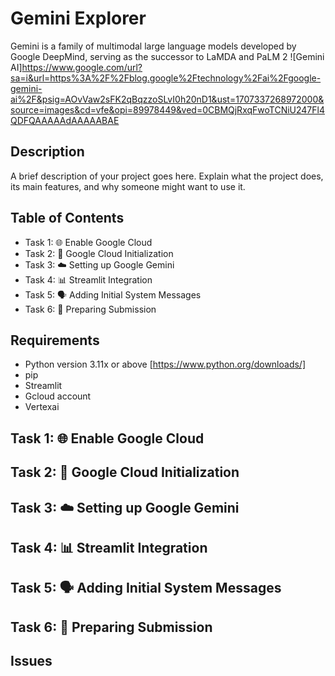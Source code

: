 # Gemini Explorer
  Gemini is a family of multimodal large language models developed by Google DeepMind, serving as the successor to LaMDA and PaLM 2
  ![Gemini AI]https://www.google.com/url?sa=i&url=https%3A%2F%2Fblog.google%2Ftechnology%2Fai%2Fgoogle-gemini-ai%2F&psig=AOvVaw2sFK2qBqzzoSLvI0h20nD1&ust=1707337268972000&source=images&cd=vfe&opi=89978449&ved=0CBMQjRxqFwoTCNiU247Fl4QDFQAAAAAdAAAAABAE
## Description

A brief description of your project goes here. Explain what the project does, its main features, and why someone might want to use it.

## Table of Contents

- Task 1: 🌐 Enable Google Cloud
- Task 2: 🧬 Google Cloud Initialization
- Task 3: ☁️ Setting up Google Gemini
- Task 4: 📊 Streamlit Integration
- Task 5: 🗣️ Adding Initial System Messages
- Task 6: 📄 Preparing Submission

## Requirements

- Python version 3.11x or above [https://www.python.org/downloads/]
- pip
- Streamlit
- Gcloud account
- Vertexai
## Task 1: 🌐 Enable Google Cloud

## Task 2: 🧬 Google Cloud Initialization
## Task 3: ☁️ Setting up Google Gemini
## Task 4: 📊 Streamlit Integration
## Task 5: 🗣️ Adding Initial System Messages
## Task 6: 📄 Preparing Submission
##  Issues

